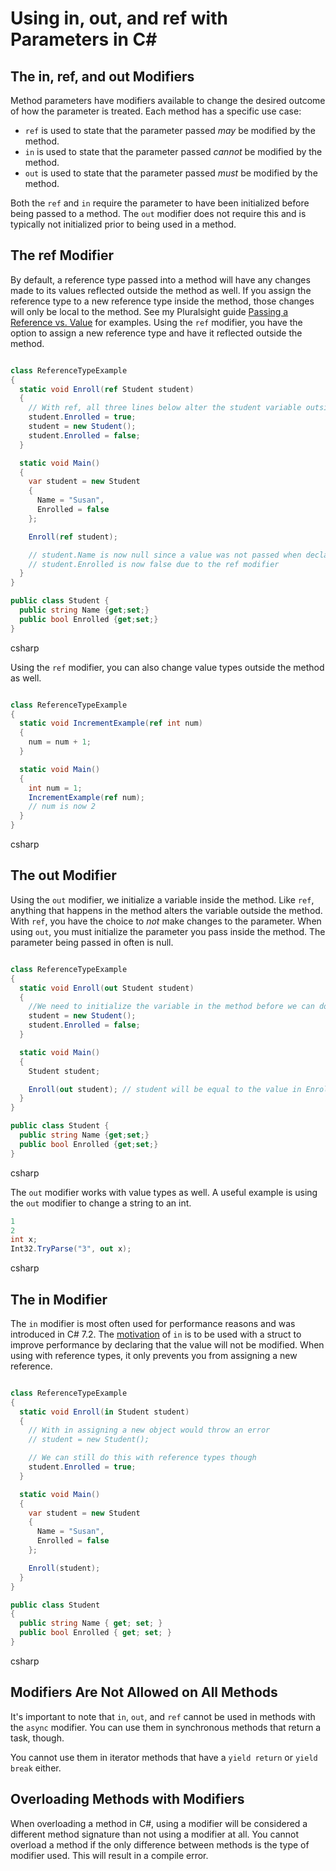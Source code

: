 # Using in, out, and ref with Parameters in C#

## The in, ref, and out Modifiers

Method parameters have modifiers available to change the desired outcome of how the parameter is treated. Each method has a specific use case:

- `ref` is used to state that the parameter passed *may* be modified by the method.
- `in` is used to state that the parameter passed *cannot* be modified by the method.
- `out` is used to state that the parameter passed *must* be modified by the method.

Both the `ref` and `in` require the parameter to have been initialized before being passed to a method. The `out` modifier does not require this and is typically not initialized prior to being used in a method.

## The ref Modifier

By default, a reference type passed into a method will have any changes made to its values reflected outside the method as well. If you assign the reference type to a new reference type inside the method, those changes will only be local to the method. See my Pluralsight guide [Passing a Reference vs. Value](https://www.pluralsight.com/guides/csharp-passing-reference-vs-value-objective) for examples. Using the `ref` modifier, you have the option to assign a new reference type and have it reflected outside the method.

```csharp

class ReferenceTypeExample
{
  static void Enroll(ref Student student)
  {
    // With ref, all three lines below alter the student variable outside the method.
    student.Enrolled = true;
    student = new Student();
    student.Enrolled = false;
  }

  static void Main()
  {
    var student = new Student
    {
      Name = "Susan",
      Enrolled = false
    };

    Enroll(ref student);

    // student.Name is now null since a value was not passed when declaring new Student() in the Enroll method
    // student.Enrolled is now false due to the ref modifier
  }
}

public class Student {
  public string Name {get;set;}
  public bool Enrolled {get;set;}
}
```

csharp

Using the `ref` modifier, you can also change value types outside the method as well.

```csharp

class ReferenceTypeExample
{
  static void IncrementExample(ref int num)
  {
    num = num + 1;
  }

  static void Main()
  {
    int num = 1;
    IncrementExample(ref num);
    // num is now 2
  }
}
```

csharp

## The out Modifier

Using the `out` modifier, we initialize a variable inside the method. Like `ref`, anything that happens in the method alters the variable outside the method. With `ref`, you have the choice to *not* make changes to the parameter. When using `out`, you must initialize the parameter you pass inside the method. The parameter being passed in often is null.

```csharp

class ReferenceTypeExample
{
  static void Enroll(out Student student)
  {
    //We need to initialize the variable in the method before we can do anything
    student = new Student();
    student.Enrolled = false;
  }

  static void Main()
  {
    Student student;

    Enroll(out student); // student will be equal to the value in Enroll. Name will be null and Enrolled will be false.
  }
}

public class Student {
  public string Name {get;set;}
  public bool Enrolled {get;set;}
}
```

csharp

The `out` modifier works with value types as well. A useful example is using the `out` modifier to change a string to an int.

```csharp
1
2
int x;
Int32.TryParse("3", out x);
```

csharp

## The in Modifier

The `in` modifier is most often used for performance reasons and was introduced in C# 7.2. The [motivation](https://docs.microsoft.com/en-us/dotnet/csharp/language-reference/proposals/csharp-7.2/readonly-ref#motivation) of `in` is to be used with a struct to improve performance by declaring that the value will not be modified. When using with reference types, it only prevents you from assigning a new reference.

```csharp

class ReferenceTypeExample
{
  static void Enroll(in Student student)
  {
    // With in assigning a new object would throw an error
    // student = new Student();

    // We can still do this with reference types though
    student.Enrolled = true;
  }

  static void Main()
  {
    var student = new Student
    {
      Name = "Susan",
      Enrolled = false
    };

    Enroll(student);
  }
}

public class Student
{
  public string Name { get; set; }
  public bool Enrolled { get; set; }
}
```

csharp

## Modifiers Are Not Allowed on All Methods

It's important to note that `in`, `out`, and `ref` cannot be used in methods with the `async` modifier. You can use them in synchronous methods that return a task, though.

You cannot use them in iterator methods that have a `yield return` or `yield break` either.

## Overloading Methods with Modifiers

When overloading a method in C#, using a modifier will be considered a different method signature than not using a modifier at all. You cannot overload a method if the only difference between methods is the type of modifier used. This will result in a compile error.